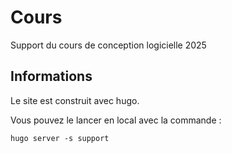 # Cours

Support du cours de conception logicielle 2025

## Informations

Le site est construit avec hugo. 

Vous pouvez le lancer en local avec la commande :

```terminal
hugo server -s support
```